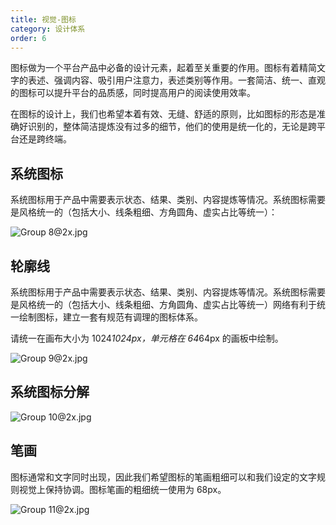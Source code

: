 ```yaml
---
title: 视觉-图标
category: 设计体系
order: 6
---
```


图标做为一个平台产品中必备的设计元素，起着至关重要的作用。图标有着精简文字的表述、强调内容、吸引用户注意力，表述类别等作用。一套简洁、统一、直观的图标可以提升平台的品质感，同时提高用户的阅读使用效率。

在图标的设计上，我们也希望本着有效、无缝、舒适的原则，比如图标的形态是准确好识别的，整体简洁提炼没有过多的细节，他们的使用是统一化的，无论是跨平台还是跨终端。

## 系统图标

系统图标用于产品中需要表示状态、结果、类别、内容提炼等情况。系统图标需要是风格统一的（包括大小、线条粗细、方角圆角、虚实占比等统一）：

![Group 8@2x.jpg](https://img.alicdn.com/tfs/TB1M_tRLQPoK1RjSZKbXXX1IXXa-2598-1332.jpg)

## 轮廓线

系统图标用于产品中需要表示状态、结果、类别、内容提炼等情况。系统图标需要是风格统一的（包括大小、线条粗细、方角圆角、虚实占比等统一）网络有利于统一绘制图标，建立一套有规范有调理的图标体系。

请统一在画布大小为 1024*1024px，单元格在 64*64px 的画板中绘制。

![Group 9@2x.jpg](https://img.alicdn.com/tfs/TB1XF8rLMHqK1RjSZFgXXa7JXXa-2598-2048.jpg)

## 系统图标分解

![Group 10@2x.jpg](https://img.alicdn.com/tfs/TB1LJ8FLMDqK1RjSZSyXXaxEVXa-2600-994.jpg)

## 笔画

图标通常和文字同时出现，因此我们希望图标的笔画粗细可以和我们设定的文字规则视觉上保持协调。图标笔画的粗细统一使用为 68px。

![Group 11@2x.jpg](https://img.alicdn.com/tfs/TB1c3lQLHrpK1RjSZTEXXcWAVXa-2598-994.jpg)
